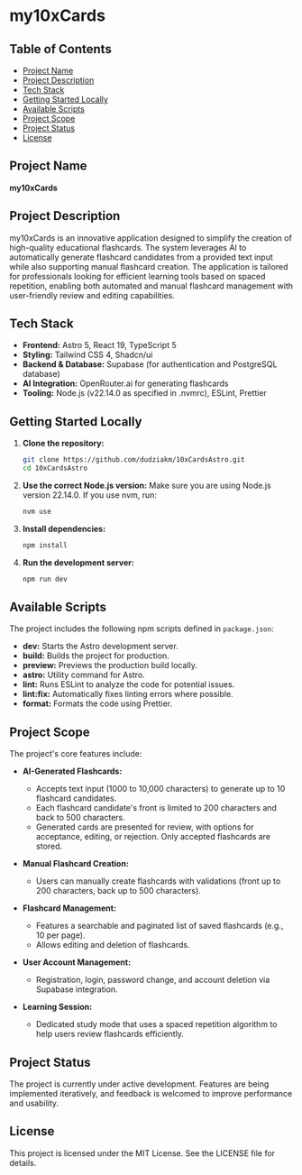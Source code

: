 # my10xCards

## Table of Contents

- [Project Name](#project-name)
- [Project Description](#project-description)
- [Tech Stack](#tech-stack)
- [Getting Started Locally](#getting-started-locally)
- [Available Scripts](#available-scripts)
- [Project Scope](#project-scope)
- [Project Status](#project-status)
- [License](#license)

## Project Name

**my10xCards**

## Project Description

my10xCards is an innovative application designed to simplify the creation of high-quality educational flashcards. The system leverages AI to automatically generate flashcard candidates from a provided text input while also supporting manual flashcard creation. The application is tailored for professionals looking for efficient learning tools based on spaced repetition, enabling both automated and manual flashcard management with user-friendly review and editing capabilities.

## Tech Stack

- **Frontend:** Astro 5, React 19, TypeScript 5
- **Styling:** Tailwind CSS 4, Shadcn/ui
- **Backend & Database:** Supabase (for authentication and PostgreSQL database)
- **AI Integration:** OpenRouter.ai for generating flashcards
- **Tooling:** Node.js (v22.14.0 as specified in .nvmrc), ESLint, Prettier

## Getting Started Locally

1. **Clone the repository:**

   ```bash
   git clone https://github.com/dudziakm/10xCardsAstro.git
   cd 10xCardsAstro
   ```

2. **Use the correct Node.js version:**
   Make sure you are using Node.js version 22.14.0. If you use nvm, run:

   ```bash
   nvm use
   ```

3. **Install dependencies:**

   ```bash
   npm install
   ```

4. **Run the development server:**
   ```bash
   npm run dev
   ```

## Available Scripts

The project includes the following npm scripts defined in `package.json`:

- **dev:** Starts the Astro development server.
- **build:** Builds the project for production.
- **preview:** Previews the production build locally.
- **astro:** Utility command for Astro.
- **lint:** Runs ESLint to analyze the code for potential issues.
- **lint:fix:** Automatically fixes linting errors where possible.
- **format:** Formats the code using Prettier.

## Project Scope

The project's core features include:

- **AI-Generated Flashcards:**

  - Accepts text input (1000 to 10,000 characters) to generate up to 10 flashcard candidates.
  - Each flashcard candidate's front is limited to 200 characters and back to 500 characters.
  - Generated cards are presented for review, with options for acceptance, editing, or rejection. Only accepted flashcards are stored.

- **Manual Flashcard Creation:**

  - Users can manually create flashcards with validations (front up to 200 characters, back up to 500 characters).

- **Flashcard Management:**

  - Features a searchable and paginated list of saved flashcards (e.g., 10 per page).
  - Allows editing and deletion of flashcards.

- **User Account Management:**

  - Registration, login, password change, and account deletion via Supabase integration.

- **Learning Session:**
  - Dedicated study mode that uses a spaced repetition algorithm to help users review flashcards efficiently.

## Project Status

The project is currently under active development. Features are being implemented iteratively, and feedback is welcomed to improve performance and usability.

## License

This project is licensed under the MIT License. See the LICENSE file for details.
